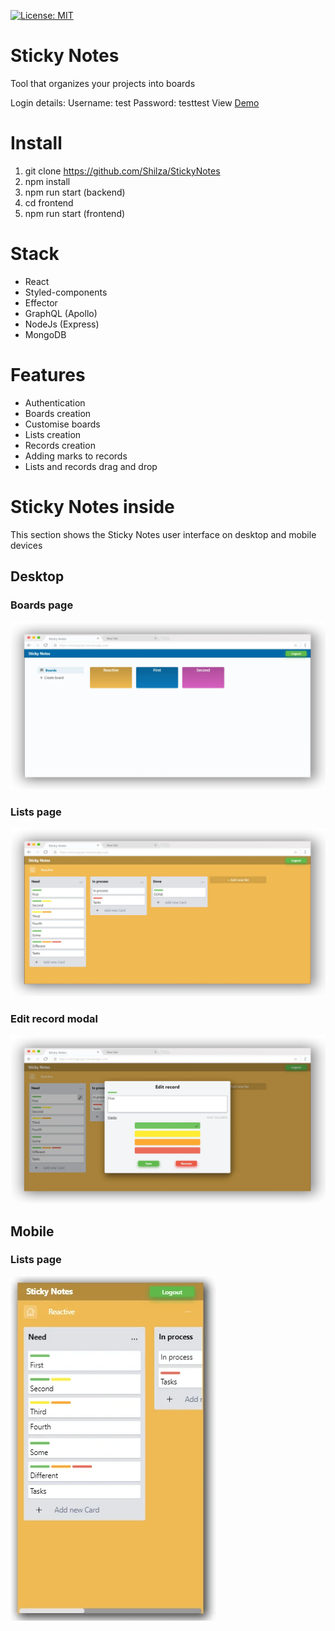 [![License: MIT](https://img.shields.io/badge/License-MIT-green.svg)](https://opensource.org/licenses/MIT)

# Sticky Notes

Tool that organizes your projects into boards

Login details: 
Username: test
Password: testtest
View [Demo](https://stickygraph.herokuapp.com)

# Install
1. git clone https://github.com/Shilza/StickyNotes
2. npm install
3. npm run start (backend)
4. cd frontend
5. npm run start (frontend)

# Stack
* React
* Styled-components
* Effector
* GraphQL (Apollo)
* NodeJs (Express)
* MongoDB

# Features
* Authentication
* Boards creation
* Customise boards
* Lists creation
* Records creation
* Adding marks to records
* Lists and records drag and drop

# Sticky Notes inside 

This section shows the Sticky Notes user interface on desktop and mobile devices

## Desktop

### Boards page
![Boards page desktop](https://github.com/Shilza/StickyNotes/blob/master/presentation/desktop/boards.webp)

### Lists page 
![Lists page desktop](https://github.com/Shilza/StickyNotes/blob/master/presentation/desktop/lists.webp)

### Edit record modal
![Edit record modal desktop](https://github.com/Shilza/StickyNotes/blob/master/presentation/desktop/edit.webp)

## Mobile

### Lists page
![Lists page desktop](https://github.com/Shilza/StickyNotes/blob/master/presentation/mobile/lists.webp)
